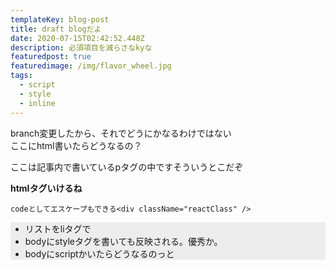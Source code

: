 ```yaml
---
templateKey: blog-post
title: draft blogだよ
date: 2020-07-15T02:42:52.448Z
description: 必須項目を減らさなkyな
featuredpost: true
featuredimage: /img/flavor_wheel.jpg
tags:
  - script
  - style
  - inline
---
```

branch変更したから、それでどうにかなるわけではない\
ここにhtml書いたらどうなるの？

<p>

ここは記事内で書いているpタグの中ですそういうとこだぞ

</p>

<b>htmlタグいけるね</b>

`codeとしてエスケープもできる<div className="reactClass" />`

<ul class="hogelist">

<li> リストをliタグで</li>

<li> bodyにstyleタグを書いても反映される。優秀か。

<li class="js-control"> bodyにscriptかいたらどうなるのっと</li>

</ul>

<style>

.hogelist{

background-color: #ededed;

}

</style>

<script>

const testElement = document.queryselector('.js-control');

testElement.style.color = 'blue';

</script>
